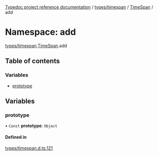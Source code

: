 [Typedoc project reference documentation](../README.md) / [types/timespan](types_timespan.md) / [TimeSpan](types_timespan.timespan.md) / add

# Namespace: add

[types/timespan](types_timespan.md).[TimeSpan](types_timespan.timespan.md).add

## Table of contents

### Variables

- [prototype](types_timespan.timespan.add.md#prototype)

## Variables

### prototype

• `Const` **prototype**: `Object`

#### Defined in

[types/timespan.d.ts:121](https://github.com/DocuWare/REST-Sample-TS/blob/828b3d4/src/types/timespan.d.ts#L121)
